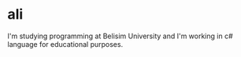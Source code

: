 # ali
I'm studying programming at Belisim University and I'm working in c# language for educational purposes.
